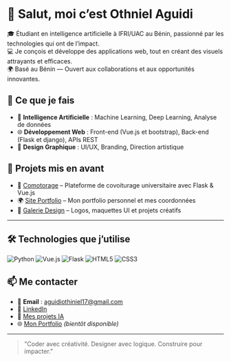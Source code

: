 # 👋 Salut, moi c’est Othniel Aguidi

🎓 Étudiant en intelligence artificielle à IFRI/UAC au Bénin, passionné par les technologies qui ont de l’impact.  
💻 Je conçois et développe des applications web, tout en créant des visuels attrayants et efficaces.  
🌍 Basé au Bénin — Ouvert aux collaborations et aux opportunités innovantes.


## 🚀 Ce que je fais

- 🤖 **Intelligence Artificielle** : Machine Learning, Deep Learning, Analyse de données  
- 🌐 **Développement Web** : Front-end (Vue.js et bootstrap), Back-end (Flask et django), APIs REST  
- 🎨 **Design Graphique** : UI/UX, Branding, Direction artistique


## 📌 Projets mis en avant

- 🔗 [Comotorage](https://github.com/Brivice-07/PIL1_2425_35) – Plateforme de covoiturage universitaire avec Flask & Vue.js  
- 🌍 [Site Portfolio](https://othnielaguidi.github.io) – Mon portfolio personnel et mes coordonnées  
- 🎨 [Galerie Design](https://github.com/othnielaguidi/designs) – Logos, maquettes UI et projets créatifs  

---

## 🛠️ Technologies que j’utilise

![Python](https://img.shields.io/badge/Python-3776AB?style=for-the-badge&logo=python&logoColor=white)
![Vue.js](https://img.shields.io/badge/Vue.js-35495E?style=for-the-badge&logo=vue.js&logoColor=4FC08D)
![Flask](https://img.shields.io/badge/Flask-000000?style=for-the-badge&logo=flask&logoColor=white)
![HTML5](https://img.shields.io/badge/HTML5-E34F26?style=for-the-badge&logo=html5&logoColor=white)
![CSS3](https://img.shields.io/badge/CSS3-1572B6?style=for-the-badge&logo=css3&logoColor=white)


## 📫 Me contacter

- 📧 **Email** : aguidiothiniel17@gmail.com  
- 💼 [LinkedIn](https://linkedin.com/in/othniel-aguidi)  
- 🧠 [Mes projets IA](https://github.com/othnielaguidi?tab=repositories&q=ai)  
- 🌐 [Mon Portfolio](https://othnielaguidi.github.io) *(bientôt disponible)*

---

> "Coder avec créativité. Designer avec logique. Construire pour impacter."
